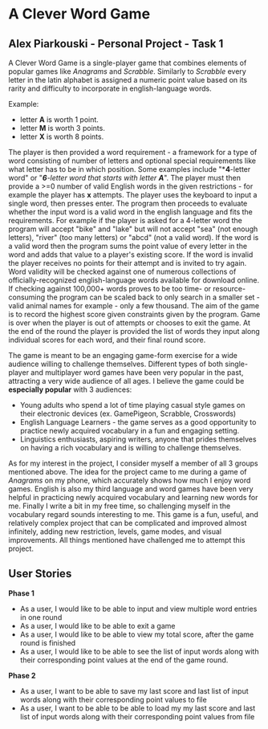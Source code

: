 # A Clever Word Game 

## Alex Piarkouski - Personal Project - Task 1

A Clever Word Game is a single-player game that combines elements of popular games like *Anagrams* and *Scrabble*. Similarly to *Scrabble* every letter in the latin alphabet is assigned a numeric point value based on its rarity and difficulty to incorporate in english-language words.

Example: 
- letter **A** is worth 1 point.
- letter **M** is worth 3 points.
- letter **X** is worth 8 points.

The player is then provided a word requirement - a framework for a type of word consisting of number of letters and optional special requirements like what letter has to be in which position. Some examples include "***4**-letter word" or "***6**-letter word that starts with letter **A***". The player must then provide a >=0 number of valid English words in the given restrictions - for example the player has **x** attempts. The player uses the keyboard to input a single word, then presses enter. The program then proceeds to evaluate whether the input word is a valid word in the english language and fits the requirements. For example if the player is asked for a 4-letter word the program will accept "bike" and "lake" but will not accept "sea" (not enough letters), "river" (too many letters) or "abcd" (not a valid word). If the word is a valid word then the program sums the point value of every letter in the word and adds that value to a player's existing score. If the word is invalid the player receives no points for their attempt and is invited to try again. Word validity will be checked against one of numerous collections of officially-recognized english-language words available for download online. If checking against 100,000+ words proves to be too time- or resource-consuming the program can be scaled back to only search in a smaller set - valid animal names for example - only a few thousand. The aim of the game is to record the highest score given constraints given by the program. Game is over when the player is out of attempts or chooses to exit the game. At the end of the round the player is provided the list of words they input along individual scores for each word, and their final round score.

The game is meant to be an engaging game-form exercise for a wide audience willing to challenge themselves. Different types of both single-player and multiplayer word games have been very popular in the past, attracting a very wide audience of all ages. I believe the game could be **especially popular** with 3 audiences:
- Young adults who spend a lot of time playing casual style games on their electronic devices (ex. GamePigeon, Scrabble, Crosswords)
- English Language Learners - the game serves as a good opportunity to practice newly acquired vocabulary in a fun and engaging setting.
- Linguistics enthusiasts, aspiring writers, anyone that prides themselves on having a rich vocabulary and is willing to challenge themselves.

As for my interest in the project, I consider myself a member of all 3 groups mentioned above. The idea for the project came to me during a game of *Anagrams* on my phone, which accurately shows how much I enjoy word games. English is also my third language and word games have been very helpful in practicing newly acquired vocabulary and learning new words for me. Finally I write a bit in my free time, so challenging myself in the vocabulary regard sounds interesting to me. This game is a fun, useful, and relatively complex project that can be complicated and improved almost infinitely, adding new restriction, levels, game modes, and visual improvements. All things mentioned have challenged me to attempt this project.    

## User Stories
**Phase 1**
- As a user, I would like to be able to input and view multiple word entries in one round 
- As a user, I would like to be able to exit a game 
- As a user, I would like to be able to view my total score, after the game round is finished  
- As a user, I would like to be able to see the list of input words along with their corresponding point values at the end of the game round.

**Phase 2**
- As a user, I want to be able to save my last score and last list of input words along with their corresponding point
values to file
- As a user, I want to be able to be able to load my my last score and last list of input words along with their
corresponding point values from file 